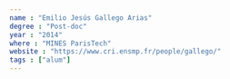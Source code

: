 ```yaml
---
name : "Emilio Jesús Gallego Arias"
degree : "Post-doc"
year : "2014"
where : "MINES ParisTech"
website : "https://www.cri.ensmp.fr/people/gallego/"
tags : ["alum"]
---
```

